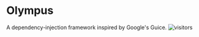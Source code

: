 # Olympus
A dependency-injection framework inspired by Google's Guice.
![visitors](https://visitor-badge.glitch.me/badge?atlasdev144.olympus=atlasdev144.olympus)
